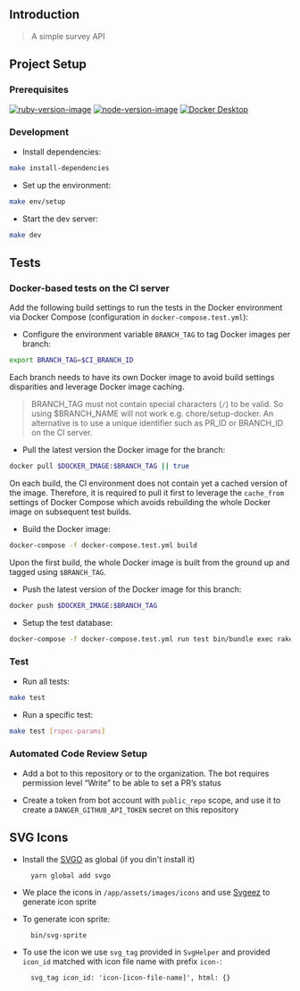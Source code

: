 ## Introduction

> A simple survey API

## Project Setup

### Prerequisites

[![ruby-version-image](https://img.shields.io/badge/ruby-3.2.2-brightgreen.svg)](https://www.ruby-lang.org/en/news/2023/03/30/ruby-3-2-2-released/)
[![node-version-image](https://img.shields.io/badge/node-18.15.0-brightgreen.svg)](https://nodejs.org/download/release/v18.15.0/)
[![Docker Desktop](https://img.shields.io/badge/docker-20.10.7-brightgreen.svg)](https://www.docker.com/products/docker-desktop/)

### Development

-   Install dependencies:

```sh
make install-dependencies
```

-   Set up the environment:

```sh
make env/setup
```

-   Start the dev server:

```sh
make dev
```

## Tests

### Docker-based tests on the CI server

Add the following build settings to run the tests in the Docker environment via Docker Compose (configuration in `docker-compose.test.yml`):

-   Configure the environment variable `BRANCH_TAG` to tag Docker images per branch:

```sh
export BRANCH_TAG=$CI_BRANCH_ID
```

Each branch needs to have its own Docker image to avoid build settings disparities and leverage Docker image caching.

> BRANCH_TAG must not contain special characters (`/`) to be valid. So using $BRANCH_NAME will not work e.g. chore/setup-docker.
> An alternative is to use a unique identifier such as PR_ID or BRANCH_ID on the CI server.

-   Pull the latest version the Docker image for the branch:

```sh
docker pull $DOCKER_IMAGE:$BRANCH_TAG || true
```

On each build, the CI environment does not contain yet a cached version of the image. Therefore, it is required to pull
it first to leverage the `cache_from` settings of Docker Compose which avoids rebuilding the whole Docker image on subsequent test builds.

-   Build the Docker image:

```sh
docker-compose -f docker-compose.test.yml build
```

Upon the first build, the whole Docker image is built from the ground up and tagged using `$BRANCH_TAG`.

-   Push the latest version of the Docker image for this branch:

```sh
docker push $DOCKER_IMAGE:$BRANCH_TAG
```

-   Setup the test database:

```sh
docker-compose -f docker-compose.test.yml run test bin/bundle exec rake db:test:prepare
```

### Test

-   Run all tests:

```sh
make test
```

-   Run a specific test:

```sh
make test [rspec-params]
```

### Automated Code Review Setup

-   Add a bot to this repository or to the organization. The bot requires permission level “Write” to be able to set a PR’s status

-   Create a token from bot account with `public_repo` scope, and use it to create a `DANGER_GITHUB_API_TOKEN` secret on this repository

## SVG Icons

-   Install the [SVGO](https://github.com/svg/svgo) as global (if you din't install it)

          yarn global add svgo

-   We place the icons in `/app/assets/images/icons` and use [Svgeez](https://github.com/jgarber623/svgeez) to generate icon sprite

-   To generate icon sprite:

          bin/svg-sprite

-   To use the icon we use `svg_tag` provided in `SvgHelper` and provided `icon_id` matched with icon file name with prefix `icon-`:

          svg_tag icon_id: 'icon-[icon-file-name]', html: {}
